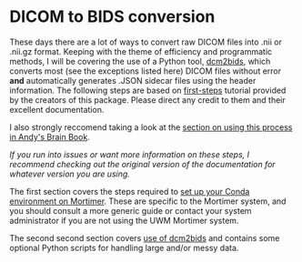 # DICOM to BIDS conversion 
These days there are a lot of ways to convert raw DICOM files into .nii or .nii.gz format. Keeping with the theme of efficiency and programmatic methods, I will be covering the use of a Python tool, [dcm2bids](https://unfmontreal.github.io/Dcm2Bids/), which converts most (see the exceptions listed here) DICOM files without error **and** automatically generates .JSON sidecar files using the header information. The following steps are based on [first-steps](https://unfmontreal.github.io/Dcm2Bids/docs/tutorial/first-steps/) tutorial provided by the creators of this package. Please direct any credit to them and their excellent documentation. 

I also strongly reccomend taking a look at the [section on using this process in Andy's Brain Book](https://andysbrainbook.readthedocs.io/en/latest/OpenScience/OS/BIDS_Overview.html). 

*If you run into issues or want more information on these steps, I recommend checking out the original version of the documentation for whatever version you are using.*

The first section covers the steps required to [set up your Conda environment on Mortimer](./1-0_CondaPythonSetup/). These are specific to the Mortimer system, and you should consult a more generic guide or contact your system administrator if you are not using the UWM Mortimer system.

The second second section covers [use of dcm2bids](./1-1_UsingDcm2bids/) and contains some optional Python scripts for handling large and/or messy data.